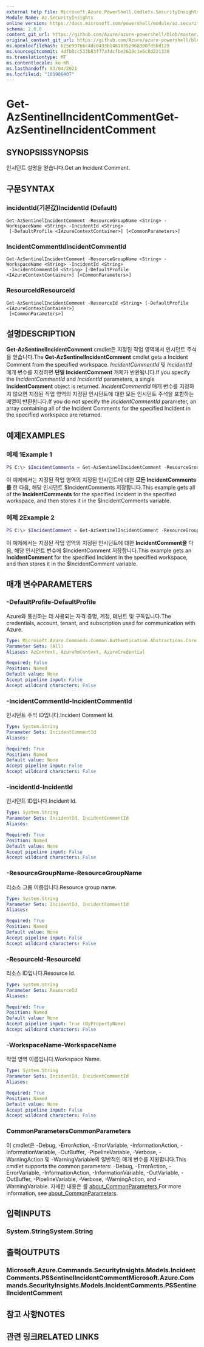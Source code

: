 ```yaml
---
external help file: Microsoft.Azure.PowerShell.Cmdlets.SecurityInsights.dll-Help.xml
Module Name: Az.SecurityInsights
online version: https://docs.microsoft.com/powershell/module/az.securityinsights/get-azsentinelincidentcomment
schema: 2.0.0
content_git_url: https://github.com/Azure/azure-powershell/blob/master/src/SecurityInsights/SecurityInsights/help/Get-AzSentinelIncidentComment.md
original_content_git_url: https://github.com/Azure/azure-powershell/blob/master/src/SecurityInsights/SecurityInsights/help/Get-AzSentinelIncidentComment.md
ms.openlocfilehash: b25e99766c4dc0433b14810352968300fd5bd129
ms.sourcegitcommit: 4dfb0cc533b83f77afdcfbe2618c1e6c8d221330
ms.translationtype: MT
ms.contentlocale: ko-KR
ms.lasthandoff: 03/04/2021
ms.locfileid: "101986407"
---
```

# <span data-ttu-id="5ea99-101">Get-AzSentinelIncidentComment</span><span class="sxs-lookup"><span data-stu-id="5ea99-101">Get-AzSentinelIncidentComment</span></span>

## <span data-ttu-id="5ea99-102">SYNOPSIS</span><span class="sxs-lookup"><span data-stu-id="5ea99-102">SYNOPSIS</span></span>
<span data-ttu-id="5ea99-103">인시던트 설명을 얻습니다.</span><span class="sxs-lookup"><span data-stu-id="5ea99-103">Get an Incident Comment.</span></span>

## <span data-ttu-id="5ea99-104">구문</span><span class="sxs-lookup"><span data-stu-id="5ea99-104">SYNTAX</span></span>

### <span data-ttu-id="5ea99-105">incidentId(기본값)</span><span class="sxs-lookup"><span data-stu-id="5ea99-105">IncidentId (Default)</span></span>
```
Get-AzSentinelIncidentComment -ResourceGroupName <String> -WorkspaceName <String> -IncidentId <String>
 [-DefaultProfile <IAzureContextContainer>] [<CommonParameters>]
```

### <span data-ttu-id="5ea99-106">IncidentCommentId</span><span class="sxs-lookup"><span data-stu-id="5ea99-106">IncidentCommentId</span></span>
```
Get-AzSentinelIncidentComment -ResourceGroupName <String> -WorkspaceName <String> -IncidentId <String>
 -IncidentCommentId <String> [-DefaultProfile <IAzureContextContainer>] [<CommonParameters>]
```

### <span data-ttu-id="5ea99-107">ResourceId</span><span class="sxs-lookup"><span data-stu-id="5ea99-107">ResourceId</span></span>
```
Get-AzSentinelIncidentComment -ResourceId <String> [-DefaultProfile <IAzureContextContainer>]
 [<CommonParameters>]
```

## <span data-ttu-id="5ea99-108">설명</span><span class="sxs-lookup"><span data-stu-id="5ea99-108">DESCRIPTION</span></span>
<span data-ttu-id="5ea99-109">**Get-AzSentinelIncidentComment** cmdlet은 지정된 작업 영역에서 인시던트 주석을 얻습니다.</span><span class="sxs-lookup"><span data-stu-id="5ea99-109">The **Get-AzSentinelIncidentComment** cmdlet gets a Incident Comment from the specified workspace.</span></span>
<span data-ttu-id="5ea99-110">*IncidentCommentId* 및 *IncidentId* 매개 변수를 지정하면 **단일 IncidentComment** 개체가 반환됩니다.</span><span class="sxs-lookup"><span data-stu-id="5ea99-110">If you specify the *IncidentCommentId* and *IncidentId* parameters, a single **IncidentComment** object is returned.</span></span>
<span data-ttu-id="5ea99-111">*IncidentCommentId* 매개 변수를 지정하지 않으면 지정된 작업 영역의 지정된 인시던트에 대한 모든 인시던트 주석을 포함하는 배열이 반환됩니다.</span><span class="sxs-lookup"><span data-stu-id="5ea99-111">If you do not specify the *IncidentCommentId* parameter, an array containing all of the Incident Comments for the specified Incident in the specified workspace are returned.</span></span>

## <span data-ttu-id="5ea99-112">예제</span><span class="sxs-lookup"><span data-stu-id="5ea99-112">EXAMPLES</span></span>

### <span data-ttu-id="5ea99-113">예제 1</span><span class="sxs-lookup"><span data-stu-id="5ea99-113">Example 1</span></span>
```powershell
PS C:\> $IncidentComments = Get-AzSentinelIncidentComment -ResourceGroupName "MyResourceGroup" -WorkspaceName "MyWorkspaceName" -IncidentId "MyIncidentId"
```

<span data-ttu-id="5ea99-114">이 예제에서는 지정된 작업 영역의 지정된 인시던트에 대한 **모든 IncidentComments를** 한 다음, 해당 인시던트 $IncidentComments 저장합니다.</span><span class="sxs-lookup"><span data-stu-id="5ea99-114">This example gets all of the **IncidentComments** for the specified Incident in the specified workspace, and then stores it in the $IncidentComments variable.</span></span>

### <span data-ttu-id="5ea99-115">예제 2</span><span class="sxs-lookup"><span data-stu-id="5ea99-115">Example 2</span></span>
```powershell
PS C:\> $IncidentComment = Get-AzSentinelIncidentComment -ResourceGroupName "MyResourceGroup" -WorkspaceName "MyWorkspaceName" -IncidentId "MyIncidentId" -IncidentCommentId "MyIncidentCommentId"
```

<span data-ttu-id="5ea99-116">이 예제에서는 지정된 작업 영역의 지정된 인시던트에 대한 **IncidentComment을** 다음, 해당 인시던트 변수에 $IncidentComment 저장합니다.</span><span class="sxs-lookup"><span data-stu-id="5ea99-116">This example gets an **IncidentComment** for the specified Incident in the specified workspace, and then stores it in the $IncidentComment variable.</span></span>

## <span data-ttu-id="5ea99-117">매개 변수</span><span class="sxs-lookup"><span data-stu-id="5ea99-117">PARAMETERS</span></span>

### <span data-ttu-id="5ea99-118">-DefaultProfile</span><span class="sxs-lookup"><span data-stu-id="5ea99-118">-DefaultProfile</span></span>
<span data-ttu-id="5ea99-119">Azure와 통신하는 데 사용되는 자격 증명, 계정, 테넌트 및 구독입니다.</span><span class="sxs-lookup"><span data-stu-id="5ea99-119">The credentials, account, tenant, and subscription used for communication with Azure.</span></span>

```yaml
Type: Microsoft.Azure.Commands.Common.Authentication.Abstractions.Core.IAzureContextContainer
Parameter Sets: (All)
Aliases: AzContext, AzureRmContext, AzureCredential

Required: False
Position: Named
Default value: None
Accept pipeline input: False
Accept wildcard characters: False
```

### <span data-ttu-id="5ea99-120">-IncidentCommentId</span><span class="sxs-lookup"><span data-stu-id="5ea99-120">-IncidentCommentId</span></span>
<span data-ttu-id="5ea99-121">인시던트 주석 ID입니다.</span><span class="sxs-lookup"><span data-stu-id="5ea99-121">Incident Comment Id.</span></span>

```yaml
Type: System.String
Parameter Sets: IncidentCommentId
Aliases:

Required: True
Position: Named
Default value: None
Accept pipeline input: False
Accept wildcard characters: False
```

### <span data-ttu-id="5ea99-122">-incidentId</span><span class="sxs-lookup"><span data-stu-id="5ea99-122">-IncidentId</span></span>
<span data-ttu-id="5ea99-123">인시던트 ID입니다.</span><span class="sxs-lookup"><span data-stu-id="5ea99-123">Incident Id.</span></span>

```yaml
Type: System.String
Parameter Sets: IncidentId, IncidentCommentId
Aliases:

Required: True
Position: Named
Default value: None
Accept pipeline input: False
Accept wildcard characters: False
```

### <span data-ttu-id="5ea99-124">-ResourceGroupName</span><span class="sxs-lookup"><span data-stu-id="5ea99-124">-ResourceGroupName</span></span>
<span data-ttu-id="5ea99-125">리소스 그룹 이름입니다.</span><span class="sxs-lookup"><span data-stu-id="5ea99-125">Resource group name.</span></span>

```yaml
Type: System.String
Parameter Sets: IncidentId, IncidentCommentId
Aliases:

Required: True
Position: Named
Default value: None
Accept pipeline input: False
Accept wildcard characters: False
```

### <span data-ttu-id="5ea99-126">-ResourceId</span><span class="sxs-lookup"><span data-stu-id="5ea99-126">-ResourceId</span></span>
<span data-ttu-id="5ea99-127">리소스 ID입니다.</span><span class="sxs-lookup"><span data-stu-id="5ea99-127">Resource Id.</span></span>

```yaml
Type: System.String
Parameter Sets: ResourceId
Aliases:

Required: True
Position: Named
Default value: None
Accept pipeline input: True (ByPropertyName)
Accept wildcard characters: False
```

### <span data-ttu-id="5ea99-128">-WorkspaceName</span><span class="sxs-lookup"><span data-stu-id="5ea99-128">-WorkspaceName</span></span>
<span data-ttu-id="5ea99-129">작업 영역 이름입니다.</span><span class="sxs-lookup"><span data-stu-id="5ea99-129">Workspace Name.</span></span>

```yaml
Type: System.String
Parameter Sets: IncidentId, IncidentCommentId
Aliases:

Required: True
Position: Named
Default value: None
Accept pipeline input: False
Accept wildcard characters: False
```

### <span data-ttu-id="5ea99-130">CommonParameters</span><span class="sxs-lookup"><span data-stu-id="5ea99-130">CommonParameters</span></span>
<span data-ttu-id="5ea99-131">이 cmdlet은 -Debug, -ErrorAction, -ErrorVariable, -InformationAction, -InformationVariable, -OutBuffer, -PipelineVariable, -Verbose, -WarningAction 및 -WarningVariable의 일반적인 매개 변수를 지원합니다.</span><span class="sxs-lookup"><span data-stu-id="5ea99-131">This cmdlet supports the common parameters: -Debug, -ErrorAction, -ErrorVariable, -InformationAction, -InformationVariable, -OutVariable, -OutBuffer, -PipelineVariable, -Verbose, -WarningAction, and -WarningVariable.</span></span> <span data-ttu-id="5ea99-132">자세한 내용은 를 [about_CommonParameters.](http://go.microsoft.com/fwlink/?LinkID=113216)</span><span class="sxs-lookup"><span data-stu-id="5ea99-132">For more information, see [about_CommonParameters](http://go.microsoft.com/fwlink/?LinkID=113216).</span></span>

## <span data-ttu-id="5ea99-133">입력</span><span class="sxs-lookup"><span data-stu-id="5ea99-133">INPUTS</span></span>

### <span data-ttu-id="5ea99-134">System.String</span><span class="sxs-lookup"><span data-stu-id="5ea99-134">System.String</span></span>
## <span data-ttu-id="5ea99-135">출력</span><span class="sxs-lookup"><span data-stu-id="5ea99-135">OUTPUTS</span></span>

### <span data-ttu-id="5ea99-136">Microsoft.Azure.Commands.SecurityInsights.Models.IncidentComments.PSSentinelIncidentComment</span><span class="sxs-lookup"><span data-stu-id="5ea99-136">Microsoft.Azure.Commands.SecurityInsights.Models.IncidentComments.PSSentinelIncidentComment</span></span>
## <span data-ttu-id="5ea99-137">참고 사항</span><span class="sxs-lookup"><span data-stu-id="5ea99-137">NOTES</span></span>

## <span data-ttu-id="5ea99-138">관련 링크</span><span class="sxs-lookup"><span data-stu-id="5ea99-138">RELATED LINKS</span></span>
